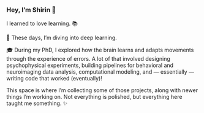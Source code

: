 ### Hey, I’m Shirin 👋
I learned to love learning. 📚

🤖 These days, I’m diving into deep learning. 

🎓 During my PhD, I explored how the brain learns and adapts movements through the experience of errors. A lot of that involved designing psychophysical experiments, building pipelines for behavioral and neuroimaging data analysis, computational modeling, and — essentially — writing code that worked (eventually)!

This space is where I’m collecting some of those projects, along with newer things I’m working on. Not everything is polished, but everything here taught me something. ✨


<!---
SchMah/SchMah is a ✨ special ✨ repository because its `README.md` (this file) appears on your GitHub profile.
You can click the Preview link to take a look at your changes.
--->
